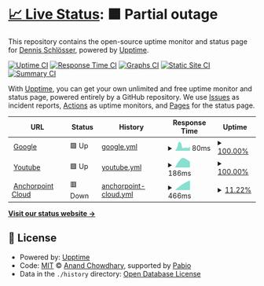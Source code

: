 # [📈 Live Status](https://dschloesser-twain.github.io/upcheck): <!--live status--> **🟧 Partial outage**

This repository contains the open-source uptime monitor and status page for [Dennis Schlösser](https://www.anchorpoint.app/), powered by [Upptime](https://github.com/upptime/upptime).

[![Uptime CI](https://github.com/dschloesser-twain/upcheck/workflows/Uptime%20CI/badge.svg)](https://github.com/dschloesser-twain/upcheck/actions?query=workflow%3A%22Uptime+CI%22)
[![Response Time CI](https://github.com/dschloesser-twain/upcheck/workflows/Response%20Time%20CI/badge.svg)](https://github.com/dschloesser-twain/upcheck/actions?query=workflow%3A%22Response+Time+CI%22)
[![Graphs CI](https://github.com/dschloesser-twain/upcheck/workflows/Graphs%20CI/badge.svg)](https://github.com/dschloesser-twain/upcheck/actions?query=workflow%3A%22Graphs+CI%22)
[![Static Site CI](https://github.com/dschloesser-twain/upcheck/workflows/Static%20Site%20CI/badge.svg)](https://github.com/dschloesser-twain/upcheck/actions?query=workflow%3A%22Static+Site+CI%22)
[![Summary CI](https://github.com/dschloesser-twain/upcheck/workflows/Summary%20CI/badge.svg)](https://github.com/dschloesser-twain/upcheck/actions?query=workflow%3A%22Summary+CI%22)

With [Upptime](https://upptime.js.org), you can get your own unlimited and free uptime monitor and status page, powered entirely by a GitHub repository. We use [Issues](https://github.com/dschloesser-twain/upcheck/issues) as incident reports, [Actions](https://github.com/dschloesser-twain/upcheck/actions) as uptime monitors, and [Pages](https://dschloesser-twain.github.io/upcheck) for the status page.

<!--start: status pages-->
<!-- This summary is generated by Upptime (https://github.com/upptime/upptime) -->
<!-- Do not edit this manually, your changes will be overwritten -->
<!-- prettier-ignore -->
| URL | Status | History | Response Time | Uptime |
| --- | ------ | ------- | ------------- | ------ |
| <img alt="" src="https://icons.duckduckgo.com/ip3/www.google.com.ico" height="13"> [Google](https://www.google.com) | 🟩 Up | [google.yml](https://github.com/dschloesser-twain/upcheck/commits/HEAD/history/google.yml) | <details><summary><img alt="Response time graph" src="./graphs/google/response-time-week.png" height="20"> 80ms</summary><br><a href="https://dschloesser-twain.github.io/upcheck/history/google"><img alt="Response time 80" src="https://img.shields.io/endpoint?url=https%3A%2F%2Fraw.githubusercontent.com%2Fdschloesser-twain%2Fupcheck%2FHEAD%2Fapi%2Fgoogle%2Fresponse-time.json"></a><br><a href="https://dschloesser-twain.github.io/upcheck/history/google"><img alt="24-hour response time 80" src="https://img.shields.io/endpoint?url=https%3A%2F%2Fraw.githubusercontent.com%2Fdschloesser-twain%2Fupcheck%2FHEAD%2Fapi%2Fgoogle%2Fresponse-time-day.json"></a><br><a href="https://dschloesser-twain.github.io/upcheck/history/google"><img alt="7-day response time 80" src="https://img.shields.io/endpoint?url=https%3A%2F%2Fraw.githubusercontent.com%2Fdschloesser-twain%2Fupcheck%2FHEAD%2Fapi%2Fgoogle%2Fresponse-time-week.json"></a><br><a href="https://dschloesser-twain.github.io/upcheck/history/google"><img alt="30-day response time 80" src="https://img.shields.io/endpoint?url=https%3A%2F%2Fraw.githubusercontent.com%2Fdschloesser-twain%2Fupcheck%2FHEAD%2Fapi%2Fgoogle%2Fresponse-time-month.json"></a><br><a href="https://dschloesser-twain.github.io/upcheck/history/google"><img alt="1-year response time 80" src="https://img.shields.io/endpoint?url=https%3A%2F%2Fraw.githubusercontent.com%2Fdschloesser-twain%2Fupcheck%2FHEAD%2Fapi%2Fgoogle%2Fresponse-time-year.json"></a></details> | <details><summary><a href="https://dschloesser-twain.github.io/upcheck/history/google">100.00%</a></summary><a href="https://dschloesser-twain.github.io/upcheck/history/google"><img alt="All-time uptime 100.00%" src="https://img.shields.io/endpoint?url=https%3A%2F%2Fraw.githubusercontent.com%2Fdschloesser-twain%2Fupcheck%2FHEAD%2Fapi%2Fgoogle%2Fuptime.json"></a><br><a href="https://dschloesser-twain.github.io/upcheck/history/google"><img alt="24-hour uptime 100.00%" src="https://img.shields.io/endpoint?url=https%3A%2F%2Fraw.githubusercontent.com%2Fdschloesser-twain%2Fupcheck%2FHEAD%2Fapi%2Fgoogle%2Fuptime-day.json"></a><br><a href="https://dschloesser-twain.github.io/upcheck/history/google"><img alt="7-day uptime 100.00%" src="https://img.shields.io/endpoint?url=https%3A%2F%2Fraw.githubusercontent.com%2Fdschloesser-twain%2Fupcheck%2FHEAD%2Fapi%2Fgoogle%2Fuptime-week.json"></a><br><a href="https://dschloesser-twain.github.io/upcheck/history/google"><img alt="30-day uptime 100.00%" src="https://img.shields.io/endpoint?url=https%3A%2F%2Fraw.githubusercontent.com%2Fdschloesser-twain%2Fupcheck%2FHEAD%2Fapi%2Fgoogle%2Fuptime-month.json"></a><br><a href="https://dschloesser-twain.github.io/upcheck/history/google"><img alt="1-year uptime 100.00%" src="https://img.shields.io/endpoint?url=https%3A%2F%2Fraw.githubusercontent.com%2Fdschloesser-twain%2Fupcheck%2FHEAD%2Fapi%2Fgoogle%2Fuptime-year.json"></a></details>
| <img alt="" src="https://icons.duckduckgo.com/ip3/www.youtube.com.ico" height="13"> [Youtube](https://www.youtube.com) | 🟩 Up | [youtube.yml](https://github.com/dschloesser-twain/upcheck/commits/HEAD/history/youtube.yml) | <details><summary><img alt="Response time graph" src="./graphs/youtube/response-time-week.png" height="20"> 186ms</summary><br><a href="https://dschloesser-twain.github.io/upcheck/history/youtube"><img alt="Response time 186" src="https://img.shields.io/endpoint?url=https%3A%2F%2Fraw.githubusercontent.com%2Fdschloesser-twain%2Fupcheck%2FHEAD%2Fapi%2Fyoutube%2Fresponse-time.json"></a><br><a href="https://dschloesser-twain.github.io/upcheck/history/youtube"><img alt="24-hour response time 186" src="https://img.shields.io/endpoint?url=https%3A%2F%2Fraw.githubusercontent.com%2Fdschloesser-twain%2Fupcheck%2FHEAD%2Fapi%2Fyoutube%2Fresponse-time-day.json"></a><br><a href="https://dschloesser-twain.github.io/upcheck/history/youtube"><img alt="7-day response time 186" src="https://img.shields.io/endpoint?url=https%3A%2F%2Fraw.githubusercontent.com%2Fdschloesser-twain%2Fupcheck%2FHEAD%2Fapi%2Fyoutube%2Fresponse-time-week.json"></a><br><a href="https://dschloesser-twain.github.io/upcheck/history/youtube"><img alt="30-day response time 186" src="https://img.shields.io/endpoint?url=https%3A%2F%2Fraw.githubusercontent.com%2Fdschloesser-twain%2Fupcheck%2FHEAD%2Fapi%2Fyoutube%2Fresponse-time-month.json"></a><br><a href="https://dschloesser-twain.github.io/upcheck/history/youtube"><img alt="1-year response time 186" src="https://img.shields.io/endpoint?url=https%3A%2F%2Fraw.githubusercontent.com%2Fdschloesser-twain%2Fupcheck%2FHEAD%2Fapi%2Fyoutube%2Fresponse-time-year.json"></a></details> | <details><summary><a href="https://dschloesser-twain.github.io/upcheck/history/youtube">100.00%</a></summary><a href="https://dschloesser-twain.github.io/upcheck/history/youtube"><img alt="All-time uptime 100.00%" src="https://img.shields.io/endpoint?url=https%3A%2F%2Fraw.githubusercontent.com%2Fdschloesser-twain%2Fupcheck%2FHEAD%2Fapi%2Fyoutube%2Fuptime.json"></a><br><a href="https://dschloesser-twain.github.io/upcheck/history/youtube"><img alt="24-hour uptime 100.00%" src="https://img.shields.io/endpoint?url=https%3A%2F%2Fraw.githubusercontent.com%2Fdschloesser-twain%2Fupcheck%2FHEAD%2Fapi%2Fyoutube%2Fuptime-day.json"></a><br><a href="https://dschloesser-twain.github.io/upcheck/history/youtube"><img alt="7-day uptime 100.00%" src="https://img.shields.io/endpoint?url=https%3A%2F%2Fraw.githubusercontent.com%2Fdschloesser-twain%2Fupcheck%2FHEAD%2Fapi%2Fyoutube%2Fuptime-week.json"></a><br><a href="https://dschloesser-twain.github.io/upcheck/history/youtube"><img alt="30-day uptime 100.00%" src="https://img.shields.io/endpoint?url=https%3A%2F%2Fraw.githubusercontent.com%2Fdschloesser-twain%2Fupcheck%2FHEAD%2Fapi%2Fyoutube%2Fuptime-month.json"></a><br><a href="https://dschloesser-twain.github.io/upcheck/history/youtube"><img alt="1-year uptime 100.00%" src="https://img.shields.io/endpoint?url=https%3A%2F%2Fraw.githubusercontent.com%2Fdschloesser-twain%2Fupcheck%2FHEAD%2Fapi%2Fyoutube%2Fuptime-year.json"></a></details>
| <img alt="" src="https://icons.duckduckgo.com/ip3/cloud.anchorpoint.app.ico" height="13"> [Anchorpoint Cloud](https://cloud.anchorpoint.app) | 🟥 Down | [anchorpoint-cloud.yml](https://github.com/dschloesser-twain/upcheck/commits/HEAD/history/anchorpoint-cloud.yml) | <details><summary><img alt="Response time graph" src="./graphs/anchorpoint-cloud/response-time-week.png" height="20"> 466ms</summary><br><a href="https://dschloesser-twain.github.io/upcheck/history/anchorpoint-cloud"><img alt="Response time 466" src="https://img.shields.io/endpoint?url=https%3A%2F%2Fraw.githubusercontent.com%2Fdschloesser-twain%2Fupcheck%2FHEAD%2Fapi%2Fanchorpoint-cloud%2Fresponse-time.json"></a><br><a href="https://dschloesser-twain.github.io/upcheck/history/anchorpoint-cloud"><img alt="24-hour response time 466" src="https://img.shields.io/endpoint?url=https%3A%2F%2Fraw.githubusercontent.com%2Fdschloesser-twain%2Fupcheck%2FHEAD%2Fapi%2Fanchorpoint-cloud%2Fresponse-time-day.json"></a><br><a href="https://dschloesser-twain.github.io/upcheck/history/anchorpoint-cloud"><img alt="7-day response time 466" src="https://img.shields.io/endpoint?url=https%3A%2F%2Fraw.githubusercontent.com%2Fdschloesser-twain%2Fupcheck%2FHEAD%2Fapi%2Fanchorpoint-cloud%2Fresponse-time-week.json"></a><br><a href="https://dschloesser-twain.github.io/upcheck/history/anchorpoint-cloud"><img alt="30-day response time 466" src="https://img.shields.io/endpoint?url=https%3A%2F%2Fraw.githubusercontent.com%2Fdschloesser-twain%2Fupcheck%2FHEAD%2Fapi%2Fanchorpoint-cloud%2Fresponse-time-month.json"></a><br><a href="https://dschloesser-twain.github.io/upcheck/history/anchorpoint-cloud"><img alt="1-year response time 466" src="https://img.shields.io/endpoint?url=https%3A%2F%2Fraw.githubusercontent.com%2Fdschloesser-twain%2Fupcheck%2FHEAD%2Fapi%2Fanchorpoint-cloud%2Fresponse-time-year.json"></a></details> | <details><summary><a href="https://dschloesser-twain.github.io/upcheck/history/anchorpoint-cloud">11.22%</a></summary><a href="https://dschloesser-twain.github.io/upcheck/history/anchorpoint-cloud"><img alt="All-time uptime 11.22%" src="https://img.shields.io/endpoint?url=https%3A%2F%2Fraw.githubusercontent.com%2Fdschloesser-twain%2Fupcheck%2FHEAD%2Fapi%2Fanchorpoint-cloud%2Fuptime.json"></a><br><a href="https://dschloesser-twain.github.io/upcheck/history/anchorpoint-cloud"><img alt="24-hour uptime 11.22%" src="https://img.shields.io/endpoint?url=https%3A%2F%2Fraw.githubusercontent.com%2Fdschloesser-twain%2Fupcheck%2FHEAD%2Fapi%2Fanchorpoint-cloud%2Fuptime-day.json"></a><br><a href="https://dschloesser-twain.github.io/upcheck/history/anchorpoint-cloud"><img alt="7-day uptime 11.22%" src="https://img.shields.io/endpoint?url=https%3A%2F%2Fraw.githubusercontent.com%2Fdschloesser-twain%2Fupcheck%2FHEAD%2Fapi%2Fanchorpoint-cloud%2Fuptime-week.json"></a><br><a href="https://dschloesser-twain.github.io/upcheck/history/anchorpoint-cloud"><img alt="30-day uptime 11.22%" src="https://img.shields.io/endpoint?url=https%3A%2F%2Fraw.githubusercontent.com%2Fdschloesser-twain%2Fupcheck%2FHEAD%2Fapi%2Fanchorpoint-cloud%2Fuptime-month.json"></a><br><a href="https://dschloesser-twain.github.io/upcheck/history/anchorpoint-cloud"><img alt="1-year uptime 11.22%" src="https://img.shields.io/endpoint?url=https%3A%2F%2Fraw.githubusercontent.com%2Fdschloesser-twain%2Fupcheck%2FHEAD%2Fapi%2Fanchorpoint-cloud%2Fuptime-year.json"></a></details>

<!--end: status pages-->

[**Visit our status website →**](https://dschloesser-twain.github.io/upcheck)

## 📄 License

- Powered by: [Upptime](https://github.com/upptime/upptime)
- Code: [MIT](./LICENSE) © [Anand Chowdhary](https://anandchowdhary.com), supported by [Pabio](https://pabio.com)
- Data in the `./history` directory: [Open Database License](https://opendatacommons.org/licenses/odbl/1-0/)
